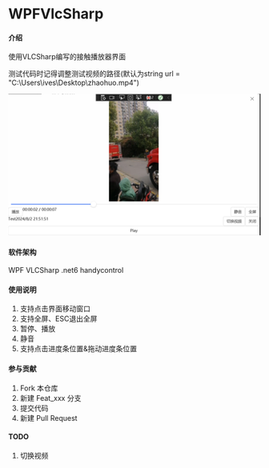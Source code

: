 # WPFVlcSharp

#### 介绍
使用VLCSharp编写的接触播放器界面

测试代码时记得调整测试视频的路径(默认为string url = "C:\\Users\\ives\\Desktop\\zhaohuo.mp4")

![界面效果](mainwindow-1.png)

#### 软件架构
WPF
VLCSharp
.net6
handycontrol


#### 使用说明

1.  支持点击界面移动窗口
2.  支持全屏、ESC退出全屏
3.  暂停、播放
4.  静音
5.  支持点击进度条位置&拖动进度条位置

#### 参与贡献

1.  Fork 本仓库
2.  新建 Feat_xxx 分支
3.  提交代码
4.  新建 Pull Request


#### TODO

1.  切换视频
